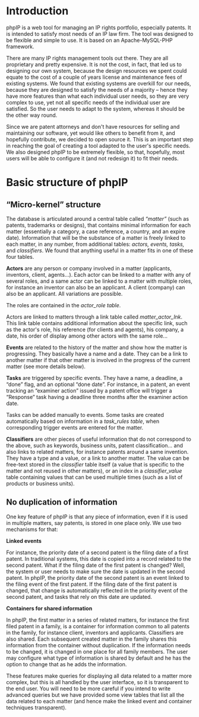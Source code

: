 # Introduction #

phpIP is a web tool for managing an IP rights portfolio, especially patents. It is intended to satisfy most needs of an IP law firm. The tool was designed to be flexible and simple to use. It is based on an Apache-MySQL-PHP framework.


There are many IP rights management tools out there. They are all proprietary and pretty expensive. It is not the cost, in fact, that led us to designing our own system, because the design resources we spent could equate to the cost of a couple of years license and maintenance fees of existing systems. We found that existing systems are overkill for our needs, because they are designed to satisfy the needs of a majority – hence they have more features than what each individual user needs, so they are very complex to use, yet not all specific needs of the individual user are satisfied. So the user needs to adapt to the system, whereas it should be the other way round.

Since we are patent attorneys and don't have resources for selling and maintaining our software, yet would like others to benefit from it, and hopefully contribute, we decided to open source it. This is an important step in reaching the goal of creating a tool adapted to the user's specific needs. We also designed phpIP to be extremely flexible, so that, hopefully, most users will be able to configure it (and not redesign it) to fit their needs.

# Basic structure of phpIP #

## “Micro-kernel” structure ##

The database is articulated around a central table called _“matter”_ (such as patents, trademarks or designs), that contains minimal information for each matter (essentially a category, a case reference, a country, and an expire date). Information that will be the substance of a matter is freely linked to each matter, in any number, from additional tables: _actors, events, tasks,_ and _classifiers_. We found that anything useful in a matter fits in one of these four tables.

**Actors** are any person or company involved in a matter (applicants, inventors, client, agents...). Each actor can be linked to a matter with any of several roles, and a same actor can be linked to a matter with multiple roles, for instance an inventor can also be an applicant. A client (company) can also be an applicant. All variations are possible.

The roles are contained in the _actor\_role table_.

Actors are linked to matters through a link table called _matter\_actor\_lnk_. This link table contains additional information about the specific link, such as the actor's role, his reference (for clients and agents), his company, a date, his order of display among other actors with the same role...

**Events** are related to the history of the matter and show how the matter is progressing. They basically have a name and a date. They can be a link to another matter if that other matter is involved in the progress of the current matter (see more details below).

**Tasks** are triggered by specific events. They have a name, a deadline, a “done” flag, and an optional “done date”. For instance, in a patent, an event tracking an “examiner action” issued by a patent office will trigger a “Response” task having a deadline three months after the examiner action date.

Tasks can be added manually to events. Some tasks are created automatically based on information in a _task\_rules table_, when corresponding trigger events are entered for the matter.

**Classifiers** are other pieces of useful information that do not correspond to the above, such as keywords, business units, patent classification... and also links to related matters, for instance patents around a same invention. They have a type and a value, or a link to another matter. The value can be free-text stored in the _classifier_ table itself (a value that is specific to the matter and not reused in other matters), or an index in a _classifier\_value_ table containing values that can be used multiple times (such as a list of products or business units).

## No duplication of information ##

One key feature of phpIP is that any piece of information, even if it is used in multiple matters, say patents, is stored in one place only. We use two mechanisms for that:

**Linked events**

For instance, the priority date of a second patent is the filing date of a first patent. In traditional systems, this date is copied into a record related to the second patent. What if the filing date of the first patent is changed? Well, the system or user needs to make sure the date is updated in the second patent. In phpIP, the priority date of the second patent is an event linked to the filing event of the first patent. If the filing date of the first patent is changed, that change is automatically reflected in the priority event of the second patent, and tasks that rely on this date are updated.

**Containers for shared information**

In phpIP, the first matter in a series of related matters, for instance the first filed patent in a family, is a container for information common to all patents in the family, for instance client, inventors and applicants. Classifiers are also shared. Each subsequent created matter in the family shares this information from the container without duplication. If the information needs to be changed, it is changed in one place for all family members. The user may configure what type of information is shared by default and he has the option to change that as he adds the information.

These features make queries for displaying all data related to a matter more complex, but this is all handled by the user interface, so it is transparent to the end user. You will need to be more careful if you intend to write advanced queries but we have provided some view tables that list all the data related to each matter (and hence make the linked event and container techniques transparent).

